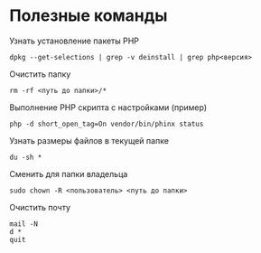 # Полезные команды

Узнать установление пакеты PHP

```
dpkg --get-selections | grep -v deinstall | grep php<версия>
```

Очистить папку

```
rm -rf <путь до папки>/*
```

Выполнение PHP скрипта с настройками (пример)

```
php -d short_open_tag=On vendor/bin/phinx status
```

Узнать размеры файлов в текущей папке

```
du -sh *
```

Сменить для папки владельца

```
sudo chown -R <пользователь> <путь до папки>
```

Очистить почту

```
mail -N
d *
quit
```